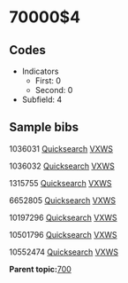 # 70000$4

## Codes

-   Indicators
    -   First: 0
    -   Second: 0
-   Subfield: 4

## Sample bibs

1036031 [Quicksearch](https://search.library.yale.edu/catalog/1036031) [VXWS](http://prodorbis.library.yale.edu:7014/vxws/GetHoldingsService?bibId=1036031)

1036032 [Quicksearch](https://search.library.yale.edu/catalog/1036032) [VXWS](http://prodorbis.library.yale.edu:7014/vxws/GetHoldingsService?bibId=1036032)

1315755 [Quicksearch](https://search.library.yale.edu/catalog/1315755) [VXWS](http://prodorbis.library.yale.edu:7014/vxws/GetHoldingsService?bibId=1315755)

6652805 [Quicksearch](https://search.library.yale.edu/catalog/6652805) [VXWS](http://prodorbis.library.yale.edu:7014/vxws/GetHoldingsService?bibId=6652805)

10197296 [Quicksearch](https://search.library.yale.edu/catalog/10197296) [VXWS](http://prodorbis.library.yale.edu:7014/vxws/GetHoldingsService?bibId=10197296)

10501796 [Quicksearch](https://search.library.yale.edu/catalog/10501796) [VXWS](http://prodorbis.library.yale.edu:7014/vxws/GetHoldingsService?bibId=10501796)

10552474 [Quicksearch](https://search.library.yale.edu/catalog/10552474) [VXWS](http://prodorbis.library.yale.edu:7014/vxws/GetHoldingsService?bibId=10552474)

**Parent topic:**[700](../../tags/700/700.md)

